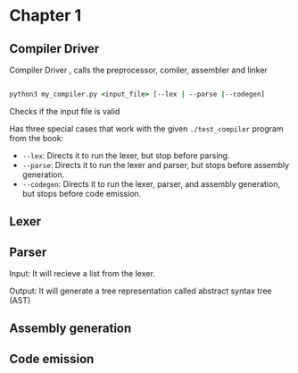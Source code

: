 # Chapter 1

## Compiler Driver

Compiler Driver , calls the preprocessor, comiler, assembler and linker

```cmd

python3 my_compiler.py <input_file> [--lex | --parse |--codegen]

```

Checks if the input file is valid

Has three special cases that work with the given `./test_compiler` program from the book:

- `--lex`: Directs it to run the lexer, but stop before parsing.
- `--parse`: Directs it to run the lexer and parser, but stops before assembly generation.
- `--codegen`: Directs it to run the lexer, parser, and assembly generation, but stops before code emission.

## Lexer

## Parser

Input: It will recieve a list from the lexer.

Output: It will generate a tree representation called abstract syntax tree (AST)

## Assembly generation

## Code emission

